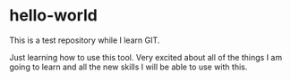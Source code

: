# hello-world
This is a test repository while I learn GIT. 


Just learning how to use this tool. Very excited about all of the things I am going to learn and all the new skills I will be able to use with this. 
